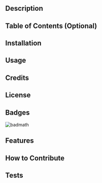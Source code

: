 # <Your-Project-Title>

## Description

## Table of Contents (Optional)


## Installation

## Usage

## Credits

## License

## Badges

![badmath](https://img.shields.io/github/languages/top/nielsenjared/badmath)

## Features

## How to Contribute

## Tests
